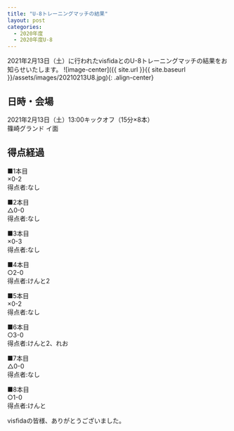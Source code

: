 ```yaml
---
title: "U-8トレーニングマッチの結果"
layout: post
categories:
  - 2020年度
  - 2020年度U-8
---
```


2021年2月13日（土）に行われたvisfidaとのU-8トレーニングマッチの結果をお知らせいたします。
![image-center]({{ site.url }}{{ site.baseurl }}/assets/images/20210213U8.jpg){: .align-center}

## 日時・会場

2021年2月13日（土）13:00キックオフ（15分×8本）<br>
篠崎グランド イ面


## 得点経過

■1本目<br>
×0-2<br>
得点者:なし

■2本目<br>
△0-0<br>
得点者:なし

■3本目<br>
×0-3<br>
得点者:なし

■4本目<br>
○2-0<br>
得点者:けんと2

■5本目<br>
×0-2<br>
得点者:なし

■6本目<br>
○3-0<br>
得点者:けんと2、れお

■7本目<br>
△0-0<br>
得点者:なし

■8本目<br>
○1-0<br>
得点者:けんと



visfidaの皆様、ありがとうございました。
